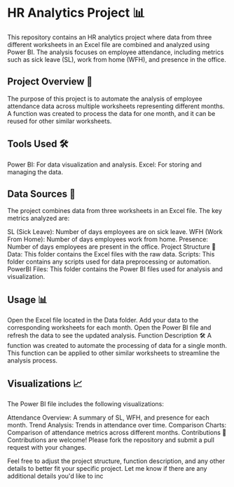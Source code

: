 # HR Analytics Project 📊
This repository contains an HR analytics project where data from three different worksheets in an Excel file are combined and analyzed using Power BI. The analysis focuses on employee attendance, including metrics such as sick leave (SL), work from home (WFH), and presence in the office.


## Project Overview 🚀
The purpose of this project is to automate the analysis of employee attendance data across multiple worksheets representing different months. A function was created to process the data for one month, and it can be reused for other similar worksheets.

## Tools Used 🛠️
Power BI: For data visualization and analysis.
Excel: For storing and managing the data.

## Data Sources 📁
The project combines data from three worksheets in an Excel file. The key metrics analyzed are:

SL (Sick Leave): Number of days employees are on sick leave.
WFH (Work From Home): Number of days employees work from home.
Presence: Number of days employees are present in the office.
Project Structure 📂
Data: This folder contains the Excel files with the raw data.
Scripts: This folder contains any scripts used for data preprocessing or automation.
PowerBI Files: This folder contains the Power BI files used for analysis and visualization.


## Usage 📊
Open the Excel file located in the Data folder.
Add your data to the corresponding worksheets for each month.
Open the Power BI file and refresh the data to see the updated analysis.
Function Description 🛠️
A function was created to automate the processing of data for a single month. This function can be applied to other similar worksheets to streamline the analysis process.


## Visualizations 📈
The Power BI file includes the following visualizations:

Attendance Overview: A summary of SL, WFH, and presence for each month.
Trend Analysis: Trends in attendance over time.
Comparison Charts: Comparison of attendance metrics across different months.
Contributions 🤝
Contributions are welcome! Please fork the repository and submit a pull request with your changes.


Feel free to adjust the project structure, function description, and any other details to better fit your specific project. Let me know if there are any additional details you'd like to inc
